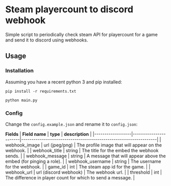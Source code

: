 # Steam playercount to discord webhook

Simple script to periodically check steam API for playercount for a game and send it to discord using webhooks.

## Usage

### Installation

Assuming you have a recent python 3 and pip installed: 

`pip install -r requirements.txt`

`python main.py`

### Config

Change the `config.example.json` and rename it to `config.json`:

**Fields**
| **Field name**   | **type**              | **description**                                                  |
|------------------|-----------------------|------------------------------------------------------------------|
| webhook_image    | url (jpeg/png)        | The profile image that will appear on the webhook.               |
| webhook_title    | string                | The title for the embed the webhook sends.                       |
| webhook_message  | string                | A message that will appear above the embed (for pinging a role). |
| webhook_username | string                | The username for the webhook.                                    |
| game_id          | int                   | The steam app id for the game.                                   |
| webhook_url      | url (discord webhook) | The webhook url.                                                 |
| threshold        | int                   | The difference in player count for which to send a message.      |

